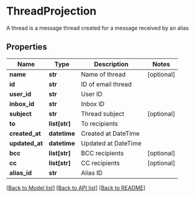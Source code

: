 # ThreadProjection

A thread is a message thread created for a message received by an alias
## Properties
Name | Type | Description | Notes
------------ | ------------- | ------------- | -------------
**name** | **str** | Name of thread | [optional] 
**id** | **str** | ID of email thread | 
**user_id** | **str** | User ID | 
**inbox_id** | **str** | Inbox ID | 
**subject** | **str** | Thread subject | [optional] 
**to** | **list[str]** | To recipients | 
**created_at** | **datetime** | Created at DateTime | 
**updated_at** | **datetime** | Updated at DateTime | 
**bcc** | **list[str]** | BCC recipients | [optional] 
**cc** | **list[str]** | CC recipients | [optional] 
**alias_id** | **str** | Alias ID | 

[[Back to Model list]](../README#documentation-for-models) [[Back to API list]](../README#documentation-for-api-endpoints) [[Back to README]](../README)


